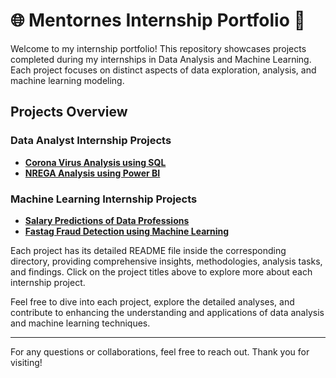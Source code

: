 # 🌐 Mentornes Internship Portfolio 🚀

Welcome to my internship portfolio! This repository showcases projects completed during my internships in Data Analysis and Machine Learning. Each project focuses on distinct aspects of data exploration, analysis, and machine learning modeling.

## Projects Overview
### Data Analyst Internship Projects
  - **[Corona Virus Analysis using SQL](https://github.com/Vicky210202/Mentorness-Data-Analyst-Project-1/tree/e89bb0ad239e97f2e9810f8f2c8d37f765c66a2c)** 
  - **[NREGA Analysis using Power BI](https://github.com/Vicky210202/Mentorness-Data-Analyst-Project-2/tree/d617fc0787837e748f7ecb4d328fc851b8b2fc83)** 

### Machine Learning Internship Projects  
  - **[Salary Predictions of Data Professions](https://github.com/Vicky210202/Mentorness-ML-Project-1/tree/69aeda9be6f0d3188b05698314546418d5c47680)** 
  - **[Fastag Fraud Detection using Machine Learning](https://github.com/Vicky210202/Mentorness-ML-Project-2/tree/b0834dbd8c031c141cae6d77e13c786ce437fb42)** 

Each project has its detailed README file inside the corresponding directory, providing comprehensive insights, methodologies, analysis tasks, and findings. Click on the project titles above to explore more about each internship project.

Feel free to dive into each project, explore the detailed analyses, and contribute to enhancing the understanding and applications of data analysis and machine learning techniques.

---

For any questions or collaborations, feel free to reach out. Thank you for visiting!
